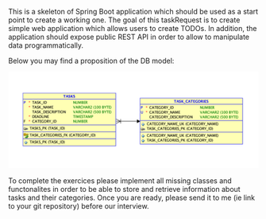 This is a skeleton of Spring Boot application which should be used as a start point to create a working one.
The goal of this taskRequest is to create simple web application which allows users to create TODOs. In addition, the application should expose public REST API in order to allow to manipulate data programmatically.

Below you may find a proposition of the DB model:

![DB model](DBModel.png)

To complete the exercices please implement all missing classes and functonalites in order to be able to store and retrieve information about tasks and their categories.
Once you are ready, please send it to me (ie link to your git repository) before  our interview.
